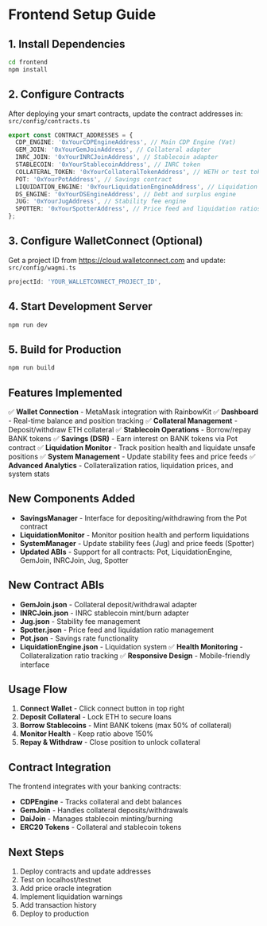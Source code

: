 # Frontend Setup Guide

## 1. Install Dependencies

```bash
cd frontend
npm install
```

## 2. Configure Contracts

After deploying your smart contracts, update the contract addresses in:
`src/config/contracts.ts`

```typescript
export const CONTRACT_ADDRESSES = {
  CDP_ENGINE: '0xYourCDPEngineAddress', // Main CDP Engine (Vat)
  GEM_JOIN: '0xYourGemJoinAddress', // Collateral adapter
  INRC_JOIN: '0xYourINRCJoinAddress', // Stablecoin adapter
  STABLECOIN: '0xYourStablecoinAddress', // INRC token
  COLLATERAL_TOKEN: '0xYourCollateralTokenAddress', // WETH or test token
  POT: '0xYourPotAddress', // Savings contract
  LIQUIDATION_ENGINE: '0xYourLiquidationEngineAddress', // Liquidation engine
  DS_ENGINE: '0xYourDSEngineAddress', // Debt and surplus engine
  JUG: '0xYourJugAddress', // Stability fee engine
  SPOTTER: '0xYourSpotterAddress', // Price feed and liquidation ratios
};
```

## 3. Configure WalletConnect (Optional)

Get a project ID from https://cloud.walletconnect.com and update:
`src/config/wagmi.ts`

```typescript
projectId: 'YOUR_WALLETCONNECT_PROJECT_ID',
```

## 4. Start Development Server

```bash
npm run dev
```

## 5. Build for Production

```bash
npm run build
```

## Features Implemented

✅ **Wallet Connection** - MetaMask integration with RainbowKit
✅ **Dashboard** - Real-time balance and position tracking
✅ **Collateral Management** - Deposit/withdraw ETH collateral
✅ **Stablecoin Operations** - Borrow/repay BANK tokens
✅ **Savings (DSR)** - Earn interest on BANK tokens via Pot contract
✅ **Liquidation Monitor** - Track position health and liquidate unsafe positions
✅ **System Management** - Update stability fees and price feeds
✅ **Advanced Analytics** - Collateralization ratios, liquidation prices, and system stats

## New Components Added

- **SavingsManager** - Interface for depositing/withdrawing from the Pot contract
- **LiquidationMonitor** - Monitor position health and perform liquidations
- **SystemManager** - Update stability fees (Jug) and price feeds (Spotter)
- **Updated ABIs** - Support for all contracts: Pot, LiquidationEngine, GemJoin, INRCJoin, Jug, Spotter

## New Contract ABIs

- **GemJoin.json** - Collateral deposit/withdrawal adapter
- **INRCJoin.json** - INRC stablecoin mint/burn adapter
- **Jug.json** - Stability fee management
- **Spotter.json** - Price feed and liquidation ratio management
- **Pot.json** - Savings rate functionality
- **LiquidationEngine.json** - Liquidation system
✅ **Health Monitoring** - Collateralization ratio tracking
✅ **Responsive Design** - Mobile-friendly interface

## Usage Flow

1. **Connect Wallet** - Click connect button in top right
2. **Deposit Collateral** - Lock ETH to secure loans
3. **Borrow Stablecoins** - Mint BANK tokens (max 50% of collateral)
4. **Monitor Health** - Keep ratio above 150%
5. **Repay & Withdraw** - Close position to unlock collateral

## Contract Integration

The frontend integrates with your banking contracts:
- **CDPEngine** - Tracks collateral and debt balances
- **GemJoin** - Handles collateral deposits/withdrawals
- **DaiJoin** - Manages stablecoin minting/burning
- **ERC20 Tokens** - Collateral and stablecoin tokens

## Next Steps

1. Deploy contracts and update addresses
2. Test on localhost/testnet
3. Add price oracle integration
4. Implement liquidation warnings
5. Add transaction history
6. Deploy to production